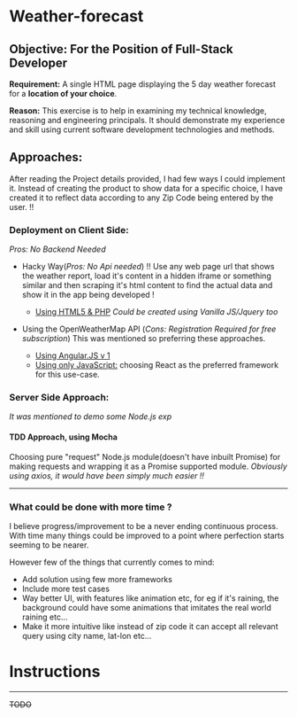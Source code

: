 # Weather-forecast


## Objective: For the Position of Full-Stack Developer

**Requirement:** A single HTML page displaying the 5 day weather forecast for a __location of your choice__.

**Reason:**  This exercise is to help in examining my technical knowledge, reasoning and engineering principals. It should demonstrate my experience and skill using current software development technologies and methods. 


## Approaches:
After reading the Project details provided, I had few ways I could implement it. Instead of creating the product to show data for a specific choice, I have created it to reflect data according to any Zip Code being entered by the user. !!

### Deployment on Client Side:
*Pros: No Backend Needed*

  * Hacky Way(*Pros: No Api needed*) !!
    Use any web page url that shows the weather report, load it's content in a hidden iframe or something similar and then scraping it's html content to find the actual data and show it in the app being developed !
    
    *  [Using HTML5 & PHP](https://www.google.com) _Could be created using Vanilla JS/Jquery too_

  * Using the OpenWeatherMap API (*Cons: Registration Required for free subscription*)
    This was mentioned so preferring these approaches.

    *  [Using Angular.JS v 1](https://www.google.com) 
    *  [Using only JavaScript:](https://www.google.com)  choosing React as the preferred framework for this use-case.


### Server Side Approach:
*It was mentioned to demo some Node.js exp*

#### TDD Approach, using Mocha

Choosing pure "request" Node.js module(doesn't have inbuilt Promise) for making requests and wrapping it as a Promise supported module. _Obviously using axios, it would have been simply much easier !!_
***********


### What could be done with more time ?

I believe progress/improvement to be a never ending continuous process. With time many things could be improved to a point where perfection starts seeming to be nearer.

However few of the things that currently comes to mind:
* Add solution using few more frameworks
* Include more test cases
* Way better UI, with features like animation etc, for eg if it's raining, the background could have some animations that imitates the real world raining etc...
* Make it more intuitive like instead of zip code it can accept all relevant query using city name, lat-lon etc...


# Instructions
***********
~~TODO~~
